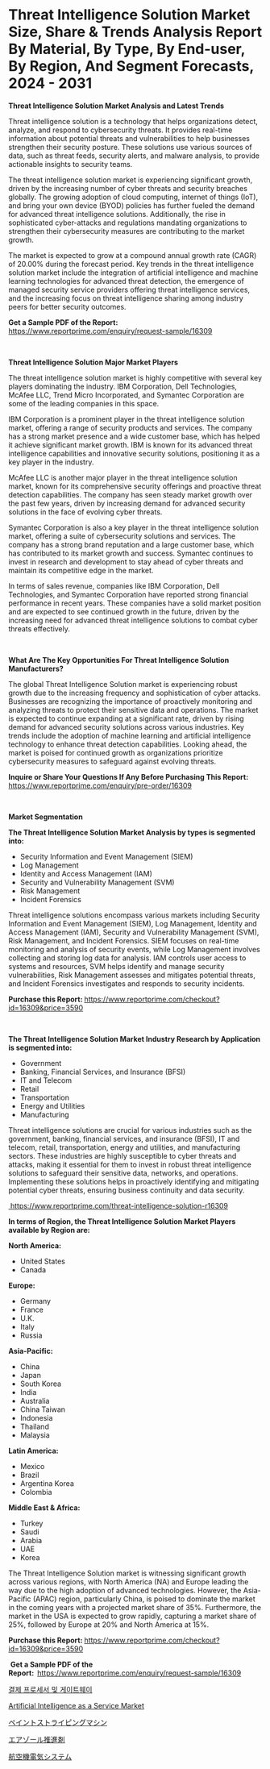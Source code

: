 <p><h1>Threat Intelligence Solution Market Size, Share & Trends Analysis Report By Material, By Type, By End-user, By Region, And Segment Forecasts, 2024 - 2031</h1></p><p><strong>Threat Intelligence Solution Market Analysis and Latest Trends</strong></p>
<p><p>Threat intelligence solution is a technology that helps organizations detect, analyze, and respond to cybersecurity threats. It provides real-time information about potential threats and vulnerabilities to help businesses strengthen their security posture. These solutions use various sources of data, such as threat feeds, security alerts, and malware analysis, to provide actionable insights to security teams.</p><p>The threat intelligence solution market is experiencing significant growth, driven by the increasing number of cyber threats and security breaches globally. The growing adoption of cloud computing, internet of things (IoT), and bring your own device (BYOD) policies has further fueled the demand for advanced threat intelligence solutions. Additionally, the rise in sophisticated cyber-attacks and regulations mandating organizations to strengthen their cybersecurity measures are contributing to the market growth.</p><p>The market is expected to grow at a compound annual growth rate (CAGR) of 20.00% during the forecast period. Key trends in the threat intelligence solution market include the integration of artificial intelligence and machine learning technologies for advanced threat detection, the emergence of managed security service providers offering threat intelligence services, and the increasing focus on threat intelligence sharing among industry peers for better security outcomes.</p></p>
<p><strong>Get a Sample PDF of the Report:&nbsp;</strong> <a href="https://www.reportprime.com/enquiry/request-sample/16309">https://www.reportprime.com/enquiry/request-sample/16309</a></p>
<p>&nbsp;</p>
<p><strong>Threat Intelligence Solution Major Market Players</strong></p>
<p><p>The threat intelligence solution market is highly competitive with several key players dominating the industry. IBM Corporation, Dell Technologies, McAfee LLC, Trend Micro Incorporated, and Symantec Corporation are some of the leading companies in this space.</p><p>IBM Corporation is a prominent player in the threat intelligence solution market, offering a range of security products and services. The company has a strong market presence and a wide customer base, which has helped it achieve significant market growth. IBM is known for its advanced threat intelligence capabilities and innovative security solutions, positioning it as a key player in the industry.</p><p>McAfee LLC is another major player in the threat intelligence solution market, known for its comprehensive security offerings and proactive threat detection capabilities. The company has seen steady market growth over the past few years, driven by increasing demand for advanced security solutions in the face of evolving cyber threats.</p><p>Symantec Corporation is also a key player in the threat intelligence solution market, offering a suite of cybersecurity solutions and services. The company has a strong brand reputation and a large customer base, which has contributed to its market growth and success. Symantec continues to invest in research and development to stay ahead of cyber threats and maintain its competitive edge in the market.</p><p>In terms of sales revenue, companies like IBM Corporation, Dell Technologies, and Symantec Corporation have reported strong financial performance in recent years. These companies have a solid market position and are expected to see continued growth in the future, driven by the increasing need for advanced threat intelligence solutions to combat cyber threats effectively.</p></p>
<p>&nbsp;</p>
<p><strong>What Are The Key Opportunities For Threat Intelligence Solution Manufacturers?</strong></p>
<p><p>The global Threat Intelligence Solution market is experiencing robust growth due to the increasing frequency and sophistication of cyber attacks. Businesses are recognizing the importance of proactively monitoring and analyzing threats to protect their sensitive data and operations. The market is expected to continue expanding at a significant rate, driven by rising demand for advanced security solutions across various industries. Key trends include the adoption of machine learning and artificial intelligence technology to enhance threat detection capabilities. Looking ahead, the market is poised for continued growth as organizations prioritize cybersecurity measures to safeguard against evolving threats.</p></p>
<p><strong>Inquire or Share Your Questions If Any Before Purchasing This Report:</strong> <a href="https://www.reportprime.com/enquiry/pre-order/16309">https://www.reportprime.com/enquiry/pre-order/16309</a></p>
<p>&nbsp;</p>
<p><strong>Market Segmentation</strong></p>
<p><strong>The Threat Intelligence Solution Market Analysis by types is segmented into:</strong></p>
<p><ul><li>Security Information and Event Management (SIEM)</li><li>Log Management</li><li>Identity and Access Management (IAM)</li><li>Security and Vulnerability Management (SVM)</li><li>Risk Management</li><li>Incident Forensics</li></ul></p>
<p><p>Threat intelligence solutions encompass various markets including Security Information and Event Management (SIEM), Log Management, Identity and Access Management (IAM), Security and Vulnerability Management (SVM), Risk Management, and Incident Forensics. SIEM focuses on real-time monitoring and analysis of security events, while Log Management involves collecting and storing log data for analysis. IAM controls user access to systems and resources, SVM helps identify and manage security vulnerabilities, Risk Management assesses and mitigates potential threats, and Incident Forensics investigates and responds to security incidents.</p></p>
<p><strong>Purchase this Report:&nbsp;</strong><a href="https://www.reportprime.com/checkout?id=16309&price=3590">https://www.reportprime.com/checkout?id=16309&price=3590</a></p>
<p>&nbsp;</p>
<p><strong>The Threat Intelligence Solution Market Industry Research by Application is segmented into:</strong></p>
<p><ul><li>Government</li><li>Banking, Financial Services, and Insurance (BFSI)</li><li>IT and Telecom</li><li>Retail</li><li>Transportation</li><li>Energy and Utilities</li><li>Manufacturing</li></ul></p>
<p><p>Threat intelligence solutions are crucial for various industries such as the government, banking, financial services, and insurance (BFSI), IT and telecom, retail, transportation, energy and utilities, and manufacturing sectors. These industries are highly susceptible to cyber threats and attacks, making it essential for them to invest in robust threat intelligence solutions to safeguard their sensitive data, networks, and operations. Implementing these solutions helps in proactively identifying and mitigating potential cyber threats, ensuring business continuity and data security.</p></p>
<p><a href="https://www.reportprime.com/threat-intelligence-solution-r16309">&nbsp;https://www.reportprime.com/threat-intelligence-solution-r16309</a></p>
<p><strong>In terms of Region, the Threat Intelligence Solution Market Players available by Region are:</strong></p>
<p>
    <p> <strong> North America: </strong>
        <ul>
            <li>United States</li>
            <li>Canada</li>
        </ul>
        </p> 
    <p> <strong> Europe: </strong>
        <ul>
            <li>Germany</li>
            <li>France</li>
            <li>U.K.</li>
            <li>Italy</li>
            <li>Russia</li>
        </ul>
        </p> 
    <p> <strong> Asia-Pacific: </strong>
        <ul>
            <li>China</li>
            <li>Japan</li>
            <li>South Korea</li>
            <li>India</li>
            <li>Australia</li>
            <li>China Taiwan</li>
            <li>Indonesia</li>
            <li>Thailand</li>
            <li>Malaysia</li>
        </ul>
        </p> 
    <p> <strong> Latin America: </strong>
        <ul>
            <li>Mexico</li>
            <li>Brazil</li>
            <li>Argentina Korea</li>
            <li>Colombia</li>
        </ul>
        </p> 
    <p> <strong> Middle East & Africa: </strong>
        <ul>
            <li>Turkey</li>
            <li>Saudi</li>
            <li>Arabia</li>
            <li>UAE</li>
            <li>Korea</li>
        </ul>
    </p>
    </p>
<p><p>The Threat Intelligence Solution market is witnessing significant growth across various regions, with North America (NA) and Europe leading the way due to the high adoption of advanced technologies. However, the Asia-Pacific (APAC) region, particularly China, is poised to dominate the market in the coming years with a projected market share of 35%. Furthermore, the market in the USA is expected to grow rapidly, capturing a market share of 25%, followed by Europe at 20% and North America at 15%.</p></p>
<p><strong>Purchase this Report: </strong><a href="https://www.reportprime.com/checkout?id=16309&price=3590">https://www.reportprime.com/checkout?id=16309&price=3590</a></p>
<p>&nbsp;<strong>Get a Sample PDF of the Report:&nbsp;&nbsp;</strong><a href="https://www.reportprime.com/enquiry/request-sample/16309">https://www.reportprime.com/enquiry/request-sample/16309</a></p>
<p><strong></strong></p>
<p><p><a href="https://medium.com/@adonispellea2022/%EC%A7%80%EB%B6%88-%EC%B2%98%EB%A6%AC-%EB%B0%8F-%EA%B2%8C%EC%9D%B4%ED%8A%B8%EC%9B%A8%EC%9D%B4-%EC%8B%9C%EC%9E%A5-%EC%9C%A0%ED%98%95-%EC%9D%91%EC%9A%A9-%EB%B0%8F-%EC%A7%80%EB%A6%AC%EC%97%90-%EB%94%B0%EB%A5%B8-%EC%B2%B4%EA%B3%84%EC%A0%81-%ED%8F%89%EA%B0%80-b76956167499">결제 프로세서 및 게이트웨이</a></p><p><a href="https://github.com/jodemen/Market-Research-Report-List-2/blob/main/artificial-intelligence-as-a-service-market.md">Artificial Intelligence as a Service Market</a></p><p><a href="https://github.com/joaejkdzgyljvo6/Market-Research-Report-List-1/blob/main/563776326249.md">ペイントストライピングマシン</a></p><p><a href="https://medium.com/@colbu56546/%E3%82%A8%E3%82%A2%E3%83%AD%E3%82%BE%E3%83%AB%E5%99%B4%E5%B0%84%E5%89%A4%E5%B8%82%E5%A0%B4%E8%A6%8F%E6%A8%A1%E3%81%8C%E4%B8%96%E7%95%8C%E7%9A%84%E3%81%AA%E7%94%A3%E6%A5%AD%E3%81%AB%E3%81%8A%E3%81%91%E3%82%8B%E6%9C%80%E9%81%A9%E3%81%AA%E3%83%9E%E3%83%BC%E3%82%B1%E3%83%86%E3%82%A3%E3%83%B3%E3%82%B0%E3%83%81%E3%83%A3%E3%83%8D%E3%83%AB%E3%82%92%E7%A4%BA%E3%81%97%E3%81%A6%E3%81%84%E3%81%BE%E3%81%99-1d45f16c72c1">エアゾール推進剤</a></p><p><a href="https://medium.com/@barrycuda1974/%E8%88%AA%E7%A9%BA%E6%A9%9F%E9%9B%BB%E6%B0%97%E3%82%B7%E3%82%B9%E3%83%86%E3%83%A0%E5%B8%82%E5%A0%B4%E8%A6%8F%E6%A8%A1-cagr-%E3%83%88%E3%83%AC%E3%83%B3%E3%83%89-2024-2030-90456560f38e">航空機電気システム</a></p></p>